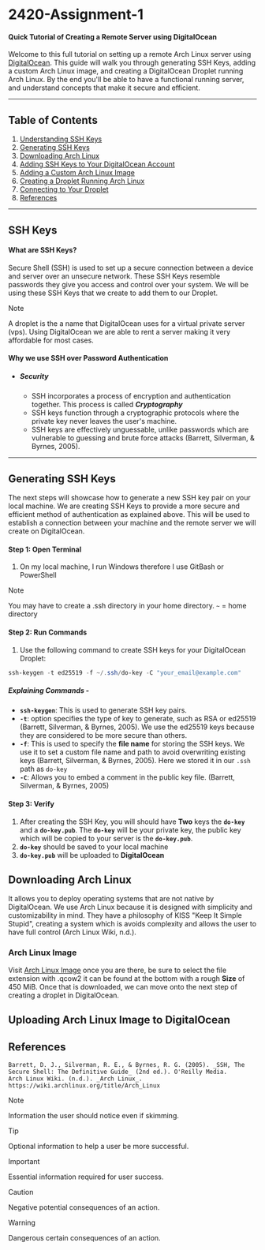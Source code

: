 # 2420-Assignment-1
#### Quick Tutorial of Creating a Remote Server using DigitalOcean

Welcome to this full tutorial on setting up a remote Arch Linux server using [DigitalOcean](https://www.digitalocean.com/). This guide will walk you through generating SSH Keys, adding a custom Arch Linux image, and creating a DigitalOcean Droplet running Arch Linux. By the end you'll be able to have a functional running server, and understand concepts that make it secure and efficient.

____________________________

## Table of Contents

1. [Understanding SSH Keys](#understanding-ssh-keys)
2. [Generating SSH Keys](#generating-ssh-keys)
3. [Downloading Arch Linux](#downloading-arch-linux)
4. [Adding SSH Keys to Your DigitalOcean Account](#adding-ssh-keys-to-your-digitalocean-account)
5. [Adding a Custom Arch Linux Image](#adding-a-custom-arch-linux-image)
6. [Creating a Droplet Running Arch Linux](#creating-a-droplet-running-arch-linux)
7. [Connecting to Your Droplet](#connecting-to-your-droplet)
8. [References](#references)


_____________

## SSH Keys
#### What are SSH Keys?

Secure Shell (SSH) is used to set up a secure connection between a device and server over an unsecure network. These SSH Keys resemble passwords they give you access and control over your system. We will be using these SSH Keys that we create to add them to our Droplet.  

> [!Note]
> A droplet is the a name that DigitalOcean uses for a virtual private server (vps). Using DigitalOcean we are able to rent a server making it very affordable for most cases.

#### Why we use SSH over Password Authentication

- ##### **Security**
	- SSH incorporates a process of encryption and authentication together. This process is called ***Cryptography***
	- SSH keys function through a cryptographic protocols where the private key never leaves the user's machine.
	- SSH keys are effectively unguessable, unlike passwords which are vulnerable to guessing and brute force attacks (Barrett, Silverman, & Byrnes, 2005).


________________________________________________________________

## Generating SSH Keys

The next steps will showcase how to generate a new SSH key pair on your local machine. We are creating SSH Keys to provide a more secure and efficient method of authentication as explained above.  This will be used to establish a connection between your machine and the remote server we will create on DigitalOcean.

#### Step 1: Open Terminal
1. On my local machine, I run Windows therefore I use GitBash or PowerShell

> [!Note]
> You may have to create a .ssh directory in your home directory. 
> `~` = home directory

#### Step 2: Run Commands

1. Use the following command to create SSH keys for your DigitalOcean Droplet:

```powershell
ssh-keygen -t ed25519 -f ~/.ssh/do-key -C "your_email@example.com"
```

##### Explaining Commands - 

- **`ssh-keygen`**: This is used to generate SSH key pairs.
-  **`-t`**: option specifies the type of key to generate, such as RSA or ed25519 (Barrett, Silverman, & Byrnes, 2005). We use the ed25519 keys because they are considered to be more secure than others.
- **`-f`**: This is used to specify the **file name** for storing the SSH keys. We use it to set a custom file name and path to avoid overwriting existing keys (Barrett, Silverman, & Byrnes, 2005). Here we stored it in our `.ssh` path as `do-key`
- **`-C`**: Allows you to embed a comment in the public key file. (Barrett, Silverman, & Byrnes, 2005)

#### Step 3: Verify

1. After creating the SSH Key, you will should have **Two** keys the **`do-key`** and a **`do-key.pub`**. The **`do-key`** will be your private key, the public key which will be copied to your server is the      **`do-key.pub`**. 
2. **`do-key`** should be saved to your local machine
3. **`do-key.pub`** will be uploaded to **DigitalOcean** 

## Downloading Arch Linux

It allows you to deploy operating systems that are not native by DigitalOcean. We use Arch Linux because it is designed with simplicity and customizability in mind. They have a philosophy of KISS "Keep It Simple Stupid", creating a system which is avoids complexity and allows the user to have full control (Arch Linux Wiki, n.d.).

### Arch Linux Image

Visit [Arch Linux Image](https://gitlab.archlinux.org/archlinux/arch-boxes/-/packages/1545) once you are there, be sure to select the file extension with .qcow2 it can be found at the bottom with a rough **Size** of 450 MiB. Once that is downloaded, we can move onto the next step of creating a droplet in DigitalOcean.



## Uploading Arch Linux Image to DigitalOcean


## References

	Barrett, D. J., Silverman, R. E., & Byrnes, R. G. (2005). _SSH, The Secure Shell: The Definitive Guide_ (2nd ed.). O'Reilly Media.
	Arch Linux Wiki. (n.d.). _Arch Linux_. https://wiki.archlinux.org/title/Arch_Linux
	

> [!NOTE]
> Information the user should notice even if skimming.

> [!TIP]
> Optional information to help a user be more successful.

> [!IMPORTANT]
> Essential information required for user success.

> [!CAUTION]
> Negative potential consequences of an action.

> [!WARNING]
> Dangerous certain consequences of an action.


